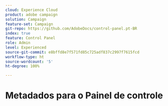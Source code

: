 ```yaml
---
cloud: Experience Cloud
product: adobe campaign
solution: Campaign
feature-set: Campaign
git-repo: https://github.com/AdobeDocs/control-panel.pt-BR
index: true
feature: Control Panel
role: Admin
level: Experienced
source-git-commit: e8bffd8e7f571fd85c725adf837c2997f7615fcd
workflow-type: ht
source-wordcount: '5'
ht-degree: 100%

---
```



# Metadados para o Painel de controle
